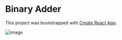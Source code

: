 # Binary Adder

This project was bootstrapped with [Create React App](https://github.com/facebook/create-react-app).

![image](https://user-images.githubusercontent.com/4055501/145749697-456658e5-d22a-4709-a3e5-e8a18e284b84.png)
